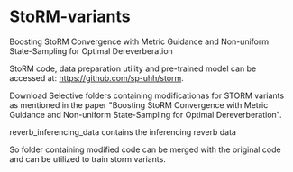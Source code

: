 # StoRM-variants
Boosting StoRM Convergence with Metric Guidance and Non-uniform State-Sampling for Optimal Dereverberation

StoRM code, data preparation utility and pre-trained model can be accessed at: https://github.com/sp-uhh/storm.

Download Selective folders containing modificationas for STORM variants as mentioned in the paper "Boosting StoRM Convergence with Metric Guidance and Non-uniform
State-Sampling for Optimal Dereverberation". 

reverb_inferencing_data contains the inferencing reverb data

So folder containing modified code can be merged with the original code and can be utilized to train storm variants.
